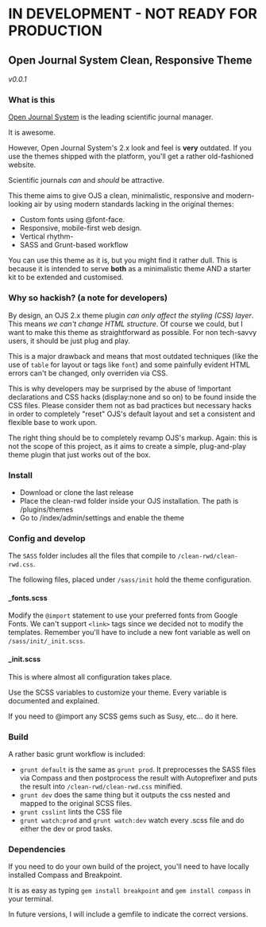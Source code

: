 # IN DEVELOPMENT - NOT READY FOR PRODUCTION
## Open Journal System Clean, Responsive Theme
*v0.0.1*

### What is this

[Open Journal System][ojs] is the leading scientific journal manager. 

It is awesome.

However, Open Journal System's 2.x look and feel is __very__ outdated. If you use the themes shipped with the platform, you'll get a rather old-fashioned website.

Scientific journals *can* and *should* be attractive.

This theme aims to give OJS a clean, minimalistic, responsive and modern-looking air by using modern standards lacking in the original themes:

- Custom fonts using @font-face.
- Responsive, mobile-first web design.
- Vertical rhythm-
- SASS and Grunt-based workflow

You can use this theme as it is, but you might find it rather dull. This is because it is intended to serve __both__ as a minimalistic theme AND a starter kit to be extended and customised.

### Why so hackish? (a note for developers)

By design, an OJS 2.x theme plugin *can only affect the styling (CSS) layer*. This means *we can't change HTML structure*. Of course we could, but I want to make this theme as straightforward as possible. For non tech-savvy users, it should be just plug and play.

This is a major drawback and means that most outdated techniques (like the use of `table` for layout or tags like `font`) and some painfully evident HTML errors can't be changed, only overriden via CSS.

This is why developers may be surprised by the abuse of !important declarations and CSS hacks (display:none and so on) to be found inside the CSS files. Please consider them not as bad practices but necessary hacks in order to completely "reset" OJS's default layout and set a consistent and flexible base to work upon.

The right thing should be to completely revamp OJS's markup. Again: this is not the scope of this project, as it aims to create a simple, plug-and-play theme plugin that just works out of the box.

### Install

- Download or clone the last release
- Place the clean-rwd folder inside your OJS installation. The path is /plugins/themes
- Go to /index/admin/settings and enable the theme

### Config and develop

The `SASS` folder includes all the files that compile to `/clean-rwd/clean-rwd.css`.

The following files, placed under `/sass/init` hold the theme configuration.

#### _fonts.scss

Modify the `@import` statement to use your preferred fonts from Google Fonts. We can't support `<link>` tags since we decided not to modify the templates. 
Remember you'll have to include a new font variable as well on `/sass/init/_init.scss`.

#### _init.scss

This is where almost all configuration takes place. 

Use the SCSS variables to customize your theme. Every variable is documented and explained.

If you need to @import any SCSS gems such as Susy, etc... do it here.

### Build

A rather basic grunt workflow is included:
- `grunt default` is the same as `grunt prod`. It preprocesses the SASS files via Compass and then postprocess the result with Autoprefixer and puts the result into `/clean-rwd/clean-rwd.css` minified.
- `grunt dev` does the same thing but it outputs the css nested and mapped to the original SCSS files.
- `grunt csslint` lints the CSS file
- `grunt watch:prod` and `grunt watch:dev` watch every .scss file and do either the dev or prod tasks.

### Dependencies

If you need to do your own build of the project, you'll need to have locally installed Compass and Breakpoint.

It is as easy as typing `gem install breakpoint` and `gem install compass` in your terminal.

In future versions, I will include a gemfile to indicate the correct versions. 



[ojs]: https://pkp.sfu.ca/ojs/